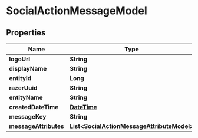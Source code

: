 
# SocialActionMessageModel

## Properties
Name | Type | Description | Notes
------------ | ------------- | ------------- | -------------
**logoUrl** | **String** |  |  [optional]
**displayName** | **String** |  |  [optional]
**entityId** | **Long** |  |  [optional]
**razerUuid** | **String** |  |  [optional]
**entityName** | **String** |  |  [optional]
**createdDateTime** | [**DateTime**](DateTime.md) |  |  [optional]
**messageKey** | **String** |  |  [optional]
**messageAttributes** | [**List&lt;SocialActionMessageAttributeModel&gt;**](SocialActionMessageAttributeModel.md) |  |  [optional]



